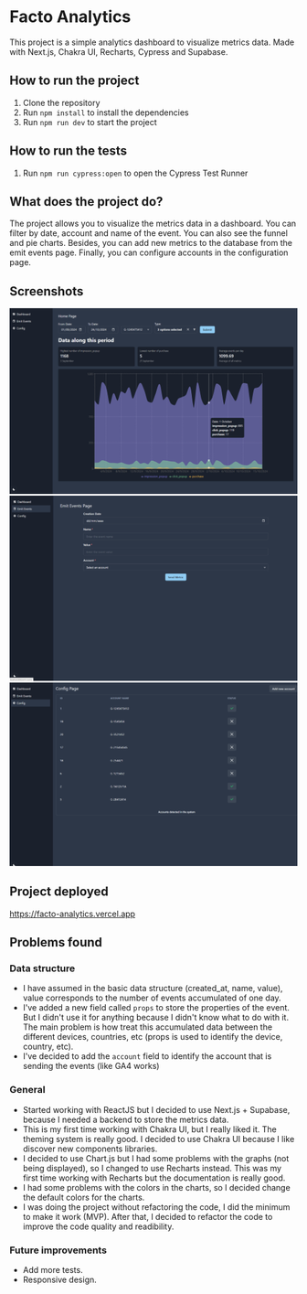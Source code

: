 # Facto Analytics

This project is a simple analytics dashboard to visualize metrics data. Made with Next.js, Chakra UI, Recharts, Cypress and Supabase.

## How to run the project

1. Clone the repository
2. Run `npm install` to install the dependencies
3. Run `npm run dev` to start the project

## How to run the tests

1. Run `npm run cypress:open` to open the Cypress Test Runner

## What does the project do?

The project allows you to visualize the metrics data in a dashboard. You can filter by date, account and name of the event. You can also see the funnel and pie charts. Besides, you can add new metrics to the database from the emit events page. Finally, you can configure accounts in the configuration page.

## Screenshots

![Dashboard](./src/img/dashboard.png)
![Emit events](./src/img/emitpage.png)
![Configuration](./src/img/configpage.png)

## Project deployed

https://facto-analytics.vercel.app

## Problems found

### Data structure

- I have assumed in the basic data structure (created_at, name, value), value corresponds to the number of events accumulated of one day.
- I've added a new field called `props` to store the properties of the event. But I didn't use it for anything because I didn't know what to do with it. The main problem is how treat this accumulated data between the different devices, countries, etc (props is used to identify the device, country, etc).
- I've decided to add the `account` field to identify the account that is sending the events (like GA4 works)

### General

- Started working with ReactJS but I decided to use Next.js + Supabase, because I needed a backend to store the metrics data.
- This is my first time working with Chakra UI, but I really liked it. The theming system is really good. I decided to use Chakra UI because I like discover new components libraries.
- I decided to use Chart.js but I had some problems with the graphs (not being displayed), so I changed to use Recharts instead. This was my first time working with Recharts but the documentation is really good.
- I had some problems with the colors in the charts, so I decided change the default colors for the charts.
- I was doing the project without refactoring the code, I did the minimum to make it work (MVP). After that, I decided to refactor the code to improve the code quality and readibility.

### Future improvements

- Add more tests.
- Responsive design.
